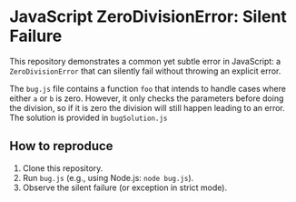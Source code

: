 # JavaScript ZeroDivisionError: Silent Failure

This repository demonstrates a common yet subtle error in JavaScript:  a `ZeroDivisionError` that can silently fail without throwing an explicit error.

The `bug.js` file contains a function `foo` that intends to handle cases where either `a` or `b` is zero.  However, it only checks the parameters before doing the division, so if it is zero the division will still happen leading to an error. The solution is provided in `bugSolution.js`

## How to reproduce

1. Clone this repository.
2. Run `bug.js` (e.g., using Node.js: `node bug.js`).
3. Observe the silent failure (or exception in strict mode).